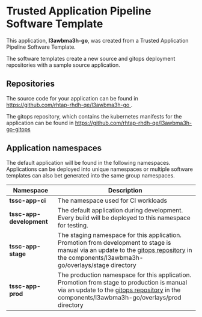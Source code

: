 # Trusted Application Pipeline Software Template

This application, **l3awbma3h-go**, was created from a Trusted Application Pipeline Software Template.

The software templates create a new source and gitops deployment repositories with a sample source application. 

## Repositories

The source code for your application can be found in [https://github.com/rhtap-rhdh-qe/l3awbma3h-go ](https://github.com/rhtap-rhdh-qe/l3awbma3h-go ).
 
The gitops repository, which contains the kubernetes manifests for the application can be found in 
[https://github.com/rhtap-rhdh-qe/l3awbma3h-go-gitops ](https://github.com/rhtap-rhdh-qe/l3awbma3h-go-gitops ) 

## Application namespaces 

The default application will be found in the following namespaces. Applications can be deployed into unique namespaces or multiple software templates can also bet generated into the same group namespaces.  

|  Namespace   |  Description   |  
| -------- | -------- |
| **tssc-app-ci** | The namespace used for CI workloads |
| **tssc-app-development** | The default application during development. Every build will be deployed to this namespace for testing. |
| **tssc-app-stage** | The staging namespace for this application. Promotion from development to stage is manual via an update to the [gitops repository](https://github.com/rhtap-rhdh-qe/l3awbma3h-go-gitops ) in the components/l3awbma3h-go/overlays/stage directory |
| **tssc-app-prod** | The production namespace for this application. Promotion from stage to production is manual via an update to the [gitops repository](https://github.com/rhtap-rhdh-qe/l3awbma3h-go-gitops ) in the components/l3awbma3h-go/overlays/prod directory |